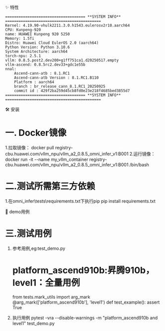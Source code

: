 ✨ 特性
```
==================================== **SYSTEM INFO** ===========================================
Kernel: 4.19.90-vhulk2211.3.0.h1543.eulerosv2r10.aarch64
CPU: Kunpeng-920
name: HUAWEI Kunpeng 920 5250
Memory: 1.5Ti
Distro: Huawei Cloud EulerOS 2.0 (aarch64)
Python Version: Python 3.10.6
System Architecture: aarch64
torch-npu: 2.5.1
vllm: 0.8.5.post2.dev200+g1ff751ca1.d20250517.empty
vllm-ascend: 0.8.5rc2.dev33+gdc1e55b
nnal:
    Ascend-cann-atb : 8.1.RC1
    Ascend-cann-atb Version : 8.1.RC1.B110
    Platform : aarch64
    branch : br_release_cann_8.1.RC1_20250925
    commit id : 429f2ba259d45cb8fd0e23e218f4685bed3855d7
==================================== **SYSTEM INFO** ===========================================
```
🛠️ 安装
# **一. Docker镜像**
1.拉取镜像：
    docker pull registry-cbu.huawei.com/vllm_npu/vllm_a2_0.8.5_omni_infer_v1:B001
2.运行镜像：
    docker run -it --name my_vllm_container registry-cbu.huawei.com/vllm_npu/vllm_a2_0.8.5_omni_infer_v1:B001 /bin/bash

# **二.测试所需第三方依赖**
1.在omni_infer\tests\requirements.txt下执行pip
    pip install requirements.txt

📖 demo用例
# **三.测试用例**
1. 参考用例,eg:test_demo.py
    # platform_ascend910b:昇腾910b，level1：全量用例
    from tests.mark_utils import arg_mark
    @arg_mark(['platform_ascend910b'], 'level1')
    def test_example():
        assert True

2. 执行用例
    pytest -vra --disable-warnings -m "platform_ascend910b and level1" test_demo.py
